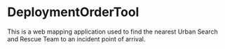 # DeploymentOrderTool
This is a web mapping application used to find the nearest Urban Search and Rescue Team to an incident point of arrival. 
